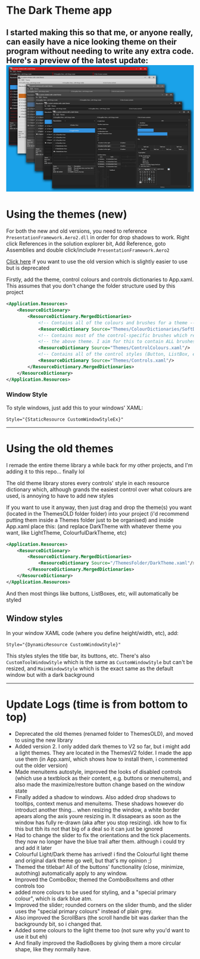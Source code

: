 # The Dark Theme app
I started making this so that me, or anyone really, can easily have a nice looking theme on their program without needing to write any extra code. 
Here's a preview of the latest update:
![](theme-previews.png)
---

# Using the themes (new)
For both the new and old versions, you need to reference `PresentationFramework.Aero2.dll` in order for drop shadows to work. Right click References in the solution explorer bit, Add Reference, goto Assemblies and double click/include `PresentationFramework.Aero2`

[Click here](#using-the-old-themes) if you want to use the old version which is slightly easier to use but is deprecated

Firstly, add the theme, control colours and controls dictionaries to App.xaml. This assumes that you don't change the folder structure used by this project

```xml
<Application.Resources>
    <ResourceDictionary>
        <ResourceDictionary.MergedDictionaries>
            <!-- Contains all of the colours and brushes for a theme -->
            <ResourceDictionary Source="Themes/ColourDictionaries/SoftDark.xaml"/>
            <!-- Contains most of the control-specific brushes which reference -->
            <!-- the above theme. I aim for this to contain ALL brushes, not most  -->
            <ResourceDictionary Source="Themes/ControlColours.xaml"/>
            <!-- Contains all of the control styles (Button, ListBox, etc) -->
            <ResourceDictionary Source="Themes/Controls.xaml"/>        
        </ResourceDictionary.MergedDictionaries>
    </ResourceDictionary>
</Application.Resources>
```

### Window Style
To style windows, just add this to your windows' XAML:
```
Style="{StaticResource CustomWindowStyleEx}"
```

---

# Using the old themes

I remade the entire theme library a while back for my other projects, and I'm adding it to this repo... finally lol

The old theme library stores every controls' style in each resource dictionary which, although grands the easiest control over what colours are used, is annoying to have to add new styles

If you want to use it anyway, then just drag and drop the theme(s) you want (located in the ThemesOLD folder folder) into your project (i'd recommend putting them inside a Themes folder just to be organised) and inside App.xaml place this: (and replace DarkTheme with whatever theme you want, like LightTheme, ColourfulDarkTheme, etc)
```xml
<Application.Resources>
    <ResourceDictionary>
        <ResourceDictionary.MergedDictionaries>
            <ResourceDictionary Source="/ThemesFolder/DarkTheme.xaml"/>
        </ResourceDictionary.MergedDictionaries>
    </ResourceDictionary>
</Application.Resources>
```
And then most things like buttons, ListBoxes, etc, will automatically be styled

## Window styles
In your window XAML code (where you define height/width, etc), add:
```
Style="{DynamicResource CustomWindowStyle}"
```

This styles styles the title bar, its buttons, etc. There's also `CustomToolWindowStyle` which is the same as `CustomWindowStyle` but can't be resized, and `MainWindowStyle` which is the exact same as the default window but with a dark background

---

# Update Logs (time is from bottom to top)
- Deprecated the old themes (renamed folder to ThemesOLD), and moved to using the new library
- Added version 2. I only added dark themes to V2 so far, but i might add a light themes. They are located in the ThemesV2 folder. I made the app use them (in App.xaml, which shows how to install them, i commented out the older version)
- Made menuitems autostyle, improved the looks of disabled controls (which use a textblock as their content, e.g. buttons or menuitems), and also made the maximize/restore button change based on the window state
- Finally added a shadow to windows. Also added drop shadows to tooltips, context menus and menuitems. These shadows however do introduct another thing... when resizing the window, a white border apears along the axis youre resizing in. It dissapears as soon as the window has fully re-drawn (aka after you stop resizing). idk how to fix this but tbh its not that big of a deal so it can just be ignored
- Had to change the slider to fix the orientations and the tick placements. they now no longer have the blue trail after them. although i could try and add it later
- Colourful Light/Dark theme has arrived! i find the Colourful light theme and original dark theme go well, but that's my opinion ;)
- Themed the titlebar! All of the buttons' functionality (close, minimize, autothing) automatically apply to any window.
- Improved the ComboBox; themed the ComboBoxItems and other controls too
- added more colours to be used for styling, and a "special primary colour", which is dark blue atm.
- Improved the slider; rounded corners on the slider thumb, and the slider uses the "special primary colours" instead of plain grey.
- Also improved the ScrollBars (the scroll handle bit was darker than the backgroundy bit, so i changed that.
- Added some colours to the light theme too (not sure why you'd want to use it but eh)
- And finally improved the RadioBoxes by giving them a more circular shape, like they normally have.
